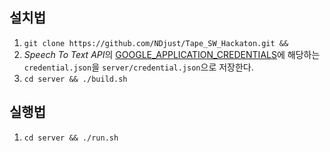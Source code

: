 ## 설치법

1. ```git clone https://github.com/NDjust/Tape_SW_Hackaton.git && ```
2. *Speech To Text API*의 [GOOGLE_APPLICATION_CREDENTIALS](https://cloud.google.com/speech-to-text/docs/reference/libraries#setting_up_authentication)에 해당하는 `credential.json`을 `server/credential.json`으로 저장한다.
3. ```cd server && ./build.sh```

## 실행법

1. ```cd server && ./run.sh```
